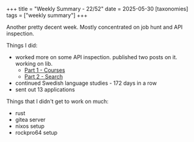 +++
title = "Weekly Summary - 22/52"
date = 2025-05-30
[taxonomies]
tags = ["weekly summary"]
+++

Another pretty decent week. Mostly concentrated on job hunt and API inspection.

Things I did:
- worked more on some API inspection. published two posts on it. working on lib.
  - [Part 1 - Courses](/blog/2025/reverse-engineering-udisc-api-part-1/)
  - [Part 2 - Search](/blog/2025/reverse-engineering-udisc-api-part-2/)
- continued Swedish language studies - 172 days in a row
- sent out 13 applications

Things that I didn't get to work on much:
- rust
- gitea server
- nixos setup
- rockpro64 setup
